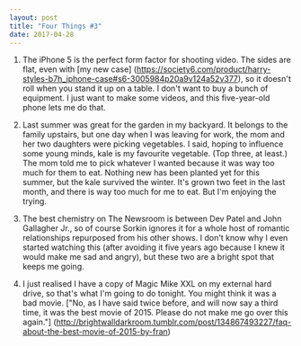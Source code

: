 ```yaml
---
layout: post
title: "Four Things #3"
date: 2017-04-28
---
```


1. The iPhone 5 is the perfect form factor for shooting video. The sides are flat, even with [my new case] (https://society6.com/product/harry-styles-b7h_iphone-case#s6-3005984p20a9v124a52v377), so it doesn't roll when you stand it up on a table. I don't want to buy a bunch of equipment. I just want to make some videos, and this five-year-old phone lets me do that.

2. Last summer was great for the garden in my backyard. It belongs to the family upstairs, but one day when I was leaving for work, the mom and her two daughters were picking vegetables. I said, hoping to influence some young minds, kale is my favourite vegetable. (Top three, at least.) The mom told me to pick whatever I wanted because it was way too much for them to eat. Nothing new has been planted yet for this summer, but the kale survived the winter. It's grown two feet in the last month, and there is way too much for me to eat. But I'm enjoying the trying.

3. The best chemistry on The Newsroom is between Dev Patel and John Gallagher Jr., so of course Sorkin ignores it for a whole host of romantic relationships repurposed from his other shows. I don't know why I even started watching this (after avoiding it five years ago because I knew it would make me sad and angry), but these two are a bright spot that keeps me going.

4. I just realised I have a copy of Magic Mike XXL on my external hard drive, so that's what I'm going to do tonight. You might think it was a bad movie. ["No, as I have said twice before, and will now say a third time, it was the best movie of 2015. Please do not make me go over this again."] (http://brightwalldarkroom.tumblr.com/post/134867493227/faq-about-the-best-movie-of-2015-by-fran)
